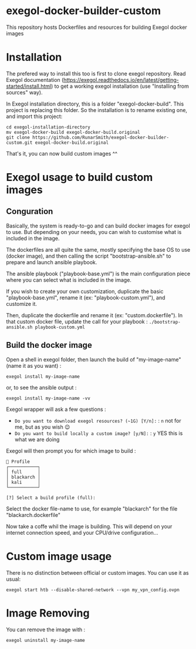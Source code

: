 # exegol-docker-builder-custom
This repository hosts Dockerfiles and resources for building Exegol docker images

# Installation

The prefered way to install this too is first to clone exegol repository. Read Exegol documentation (https://exegol.readthedocs.io/en/latest/getting-started/install.html) to get a working exegol installation (use "Installing from sources" way).

In Exegol installation directory, this is a folder "exegol-docker-build". This project is replacing this folder. So the installation is to rename existing one, and import this project:

```shell
cd exegol-installation-directory
mv exegol-docker-build exegol-docker-build.original
git clone https://github.com/RunarSmith/exegol-docker-builder-custom.git exegol-docker-build.original
```

That's it, you can now build custom images ^^

# Exegol usage to build custom images

## Conguration

Basically, the system is ready-to-go and can build docker images for exegol to use. But depending on your needs, you can wish to customise what is included in the image.

The dockerfiles are all quite the same, mostly specifying the base OS to use (docker image), and then calling the script "bootstrap-ansible.sh" to prepare and launch ansible playbook.

The ansible playbook ("playbook-base.yml") is the main configuration piece where you can select what is included in the image.

If you wish to create your own customization, duplicate the basic "playbook-base.yml", rename it (ex: "playbook-custom.yml"), and customize it.

Then, duplicate the dockerfile and rename it (ex: "custom.dockerfile"). In that custom docker file, update the call for your playbook : `./bootstrap-ansible.sh playbook-custom.yml`

## Build the docker image

Open a shell in exegol folder, then launch the build of "my-image-name" (name it as you want) :

```shell
exegol install my-image-name
```

or, to see the ansible output :

```shell
exegol install my-image-name -vv
```

Exegol wrapper will ask a few questions :

- `Do you want to download exegol resources? (~1G) [Y/n]:` : `n` not for me, but as you wish 😉
- `Do you want to build locally a custom image? [y/N]:` : `y` YES this is what we are doing

Exegol will then prompt you for which image to build :

```text
🐶 Profile
┌───────────┐
│ full      │
│ blackarch │
│ kali      │
└───────────┘

[?] Select a build profile (full):
```

Select the docker file-name to use, for example "blackarch" for the file "blackarch.dockerfile"

Now take a coffe whil the image is building. This will depend on your internet connection speed, and your CPU/drive configuration...

# Custom image usage

There is no distinction between official or custom images. You can use it as usual:

```shell
exegol start htb --disable-shared-network --vpn my_vpn_config.ovpn
```

# Image Removing

You can remove the image with :

```shell
exegol uninstall my-image-name
```

